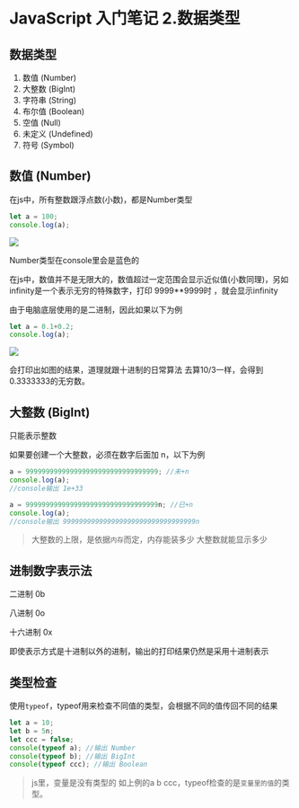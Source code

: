 # JavaScript 入门笔记 2.数据类型

## 数据类型

1. 数值 (Number)
2. 大整数 (BigInt)
3. 字符串 (String)
4. 布尔值 (Boolean)
5. 空值 (Null)
6. 未定义 (Undefined)
7. 符号 (Symbol)

## 数值 (Number)

在js中，所有整数跟浮点数(小数)，都是Number类型

```js
let a = 100;
console.log(a);
```

<img src="https://raw.githubusercontent.com/syuanc19/picbed/main/2022/12/upgit_20221215_1671037723.png">

Number类型在console里会是蓝色的

在js中，数值并不是无限大的，数值超过一定范围会显示近似值(小数同理)，另如infinity是一个表示无穷的特殊数字，打印 9999**9999时 ，就会显示infinity



由于电脑底层使用的是二进制，因此如果以下为例

```js
let a = 0.1+0.2;
console.log(a);
```

<img src="https://raw.githubusercontent.com/syuanc19/picbed/main/2022/12/upgit_20221215_1671038137.png">

会打印出如图的结果，道理就跟十进制的日常算法 去算10/3一样，会得到0.3333333的无穷数。

## 大整数 (BigInt)

只能表示整数

如果要创建一个大整数，必须在数字后面加 n，以下为例

```js
a = 999999999999999999999999999999999; //未+n
console.log(a);
//console输出 1e+33
```

```js
a = 999999999999999999999999999999999n; //已+n
console.log(a);
//console输出 999999999999999999999999999999999n
```

> 大整数的上限，是依据`内存`而定，内存能装多少 大整数就能显示多少

## 进制数字表示法

二进制 0b

八进制 0o

十六进制 0x

即使表示方式是十进制以外的进制，输出的打印结果仍然是采用十进制表示

## 类型检查

使用`typeof`，typeof用来检查不同值的类型，会根据不同的值传回不同的结果

```js
let a = 10;
let b = 5n;
let ccc = false;
console(typeof a); //输出 Number
console(typeof b); //输出 BigInt
console(typeof ccc); //输出 Boolean
```

> js里，变量是没有类型的 如上例的a b ccc，typeof检查的是`变量里的值`的类型。

